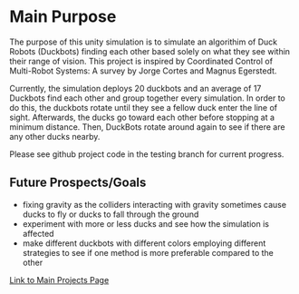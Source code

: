 # Main Purpose
The purpose of this unity simulation is to simulate an algorithim of Duck Robots \(Duckbots\) finding each other based solely on what they see within their range of vision. This project is inspired by Coordinated Control of Multi-Robot Systems: A survey by Jorge Cortes and Magnus Egerstedt. 

Currently, the simulation deploys 20 duckbots and an average of 17 Duckbots find each other and group together every simulation. In order to do this, the duckbots rotate until they see a fellow duck enter the line of sight. Afterwards, the ducks go toward each other before stopping at a minimum distance. Then, DuckBots rotate around again to see if there are any other ducks nearby.

Please see github project code in the testing branch for current progress.

## Future Prospects/Goals
- fixing gravity as the colliders interacting with gravity sometimes cause ducks to fly or ducks to fall through the ground
- experiment with more or less ducks and see how the simulation is affected
- make different duckbots with different colors employing different strategies to see if one method is more preferable compared to the other 

[Link to Main Projects Page](https://elizaby3.github.io)

